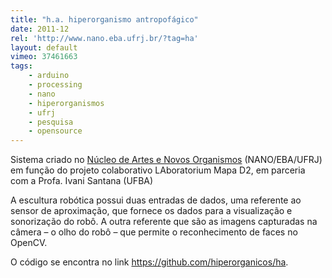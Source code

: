 ```yaml
---
title: "h.a. hiperorganismo antropofágico"
date: 2011-12
rel: 'http://www.nano.eba.ufrj.br/?tag=ha'
layout: default
vimeo: 37461663
tags:
	- arduino
	- processing
	- nano
	- hiperorganismos
	- ufrj
	- pesquisa
	- opensource
---
```


Sistema criado no [Núcleo de Artes e Novos Organismos](http://nano.eba.ufrj.br) (NANO/EBA/UFRJ) em função do projeto colaborativo LAboratorium Mapa D2, em parceria com a Profa. Ivani Santana (UFBA)

A escultura robótica possui duas entradas de dados, uma referente ao sensor de aproximação, que fornece os dados para a visualização e sonorização do robô. A outra referente que são as imagens capturadas na câmera – o olho do robô – que permite o reconhecimento de faces no OpenCV.

O código se encontra no link <https://github.com/hiperorganicos/ha>.